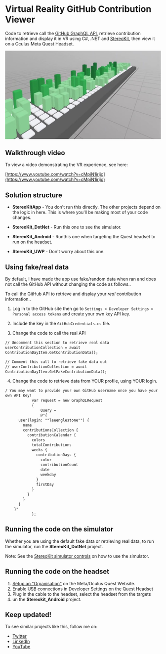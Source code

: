# Virtual Reality GitHub Contribution Viewer
Code to retrieve call the [GitHub GraphQL API](https://docs.github.com/en/graphql), retrieve  contribution information and display it in VR using C#, .NET and [StereoKit](https://stereokit.net), then view it on a Oculus Meta Quest Headset.

![GitHub contribution chart in VR](images/screenshot1.jpg)

## Walkthrough video
To view a video demonstrating the VR experience, see here:

[https://www.youtube.com/watch?v=cMpiN1irijo](https://www.youtube.com/watch?v=cMpiN1irijo)

## Solution structure

- **StereoKitApp** - You don't run this directly. The other projects depend on the logic in here. This is where you'll be making most of your code changes.

- **StereoKit_DotNet** - Run this one to see the simulator.

- **StereoKit_Android** - Runthis one when targeting the Quest headset to run on the headset.

- **StereoKit_UWP** - Don't worry about this one.

## Using fake/real data
By default, I have made the app use fake/random data when ran and does not call the GitHub API without changing the code as follows..

To call the GitHub API to retrieve and display your *real* contribution information..

1. Log in to the GitHub site then go to `Settings > Developer Settings > Personal access tokens` and create your own key API key.

2. Include the key in the `GitHubCredentials.cs` file. 


3. Change the code to call the real API
```
// Uncomment this section to retrieve real data
userContributionCollection = await ContributionDayItem.GetContributionData();
```
```
// Comment this call to retrieve fake data out
// userContributionCollection = await ContributionDayItem.GetFakeContributionData();
```
4. Change the code to retrieve data from YOUR profile, using YOUR login.
```
/ You may want to provide your own GitHub username once you have your own API Key!
            var request = new GraphQLRequest
            {
                Query =
                @"{
      user(login: ""leeenglestone"") {
        name
        contributionsCollection {
          contributionCalendar {
            colors
            totalContributions
            weeks {
              contributionDays {
                color
                contributionCount
                date
                weekday
              }
              firstDay
            }
          }
        }
      }
    }"
            };
```

## Running the code on the simulator
Whether you are using the default fake data or retrieving real data, to run the simulator, run the **StereoKit_DotNet** project.

Note: See the [StereoKit simulator controls](https://stereokit.net/Pages/Guides/Using-The-Simulator.html) on how to use the simulator.

## Running the code on the headset
1. [Setup an "Organisation"](https://developer.oculus.com/manage/organizations/) on the Meta/Oculus Quest Website.
2. Enable USB connections in Developer Settings on the Quest Headset
3. Plug in the cable to the headset, select the headset from the targets
4. un the **Stereokit_Android** project.

## Keep updated!
To see similar projects like this, follow me on:

- [Twitter](https://twitter.com/LeeEnglestone)
- [LinkedIn](https://www.linkedin.com/in/LeeEnglestone/)
- [YouTube](https://www.youtube.com/@LeeEnglestone/videos)